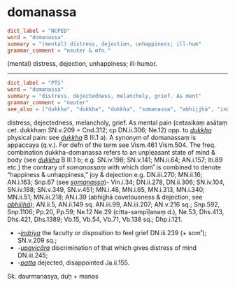 # domanassa

``` toml
dict_label = "NCPED"
word = "domanassa"
summary = "(mental) distress, dejection, unhappiness; ill-hum"
grammar_comment = "neuter & mfn."
```

(mental) distress, dejection, unhappiness; ill\-humor.

--------------------

``` toml
dict_label = "PTS"
word = "domanassa"
summary = "distress, dejectedness, melancholy, grief. As ment"
grammar_comment = "neuter"
see_also = ["dukkha", "dukkha", "dukkha", "somanassa", "abhijjhā", "indriya", "upavicāra", "patta"]
```

distress, dejectedness, melancholy, grief. As mental pain (cetasikaṃ asātaṃ cet. dukkhaṃ SN.v.209 = Cnd.312; cp DN.ii.306; Ne.12) opp. to *[dukkha](dukkha.md)* physical pain: see *[dukkha](dukkha.md)* B III.1 a). A synonym of domanassaṃ is appaccaya (q.v.). For defn of the term see Vism.461 Vism.504. The freq. combination dukkha\-domanassa refers to an unpleasant state of mind & body (see *[dukkha](dukkha.md)* B III.1 b; e.g. SN.iv.198; SN.v.141; MN.ii.64; AN.i.157; Iti.89 etc.) the contrary of *somanassaṃ* with which dom˚ is combined to denote “happiness & unhappiness,” joy & dejection e.g. DN.iii.270; MN.ii.16; AN.i.163; Snp.67 (see *[somanassa](somanassa.md)*)\- Vin.i.34; DN.ii.278, DN.ii.306; SN.iv.104, SN.iv.188; SN.v.349, SN.v.451; MN.i.48, MN.i.65, MN.i.313, MN.i.340; MN.ii.51; MN.iii.218; AN.i.39 (abhijjhā covetousness & dejection, see *[abhijjhā](abhijjhā.md)*); AN.ii.5, AN.ii.149 sq. AN.iii.99, AN.iii.207; AN.v.216 sq.; Snp.592, Snp.1106; Pp.20, Pp.59; Ne.12 Ne.29 (citta\-sampīḷanaṃ d.), Ne.53, Dhs.413, Dhs.421, Dhs.1389; Vb.15, Vb.54, Vb.71, Vb.138 sq.; Dhp.i.121.

* *\-[indriya](indriya.md)* the faculty or disposition to feel grief DN.iii.239 (\+ som˚); SN.v.209 sq.;
* *\-[upavicāra](upavicāra.md)* discrimination of that which gives distress of mind DN.iii.245;
* *\-[patta](patta.md)* dejected, disappointed Ja.ii.155.

Sk. daurmanasya, duḥ \+ manas

